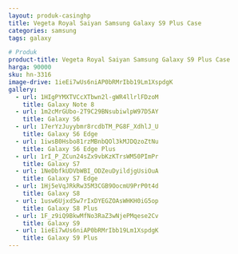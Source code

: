 ```yaml
---
layout: produk-casinghp
title: Vegeta Royal Saiyan Samsung Galaxy S9 Plus Case
categories: samsung
tags: galaxy

# Produk
product-title: Vegeta Royal Saiyan Samsung Galaxy S9 Plus Case
harga: 90000
sku: hn-3316
image-drive: 1ieEi7wUs6niAP0bRMrIbb19Lm1XspdgK
gallery:
  - url: 1HIgPYMXTVCcXTbwn2l-gWR4llrlFDzoM
    title: Galaxy Note 8
  - url: 1m2cMrGUbo-2T9C29BNsubiwlpW97D5AY
    title: Galaxy S6
  - url: 17erYzJuyybmr8rcdbTM_PG8F_XdhlJ_U
    title: Galaxy S6 Edge
  - url: 1iwsB0Hsbo81rzMBnbQOl3kMJDQzoZtNu
    title: Galaxy S6 Edge Plus
  - url: 1rI_P_ZCun24sZx9vbKzKTrsWM50PImPr
    title: Galaxy S7
  - url: 1NeDbfkUDVbWBI_ODZeuDyildjgUsiOuA
    title: Galaxy S7 Edge
  - url: 1Hj5eVqJRkRw35M3CGB9OocmU9PrP0t4d
    title: Galaxy S8
  - url: 1usw6Ujxd5w7rIxDYEGZOAsWHKH0iG5op
    title: Galaxy S8 Plus
  - url: 1F_z9iQ9BkwMfNo3RaZ3wNjePMqese2Cv
    title: Galaxy S9
  - url: 1ieEi7wUs6niAP0bRMrIbb19Lm1XspdgK
    title: Galaxy S9 Plus
---
```

